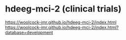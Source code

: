 # hdeeg-mci-2 (clinical trials)

https://woolcock-imr.github.io/hdeeg-mci-2/index.html  
https://woolcock-imr.github.io/hdeeg-mci-2/index.html?database=development  
